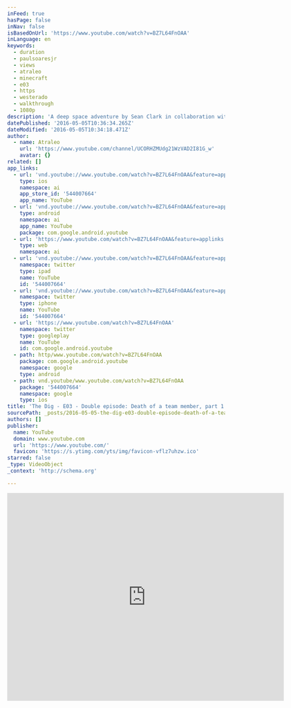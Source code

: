```yaml
---
inFeed: true
hasPage: false
inNav: false
isBasedOnUrl: 'https://www.youtube.com/watch?v=BZ7L64FnOAA'
inLanguage: en
keywords:
  - duration
  - paulsoaresjr
  - views
  - atraleo
  - minecraft
  - e03
  - https
  - westerado
  - walkthrough
  - 1080p
description: 'A deep space adventure by Sean Clark in collaboration with filmmaker Steven Spielberg. A radio telescope in Borneo detects the approach of a large asteroid on a collision course with Earth; authorities dub it "Attila" after the ancient conqueror Attila the Hun.'
datePublished: '2016-05-05T10:36:34.265Z'
dateModified: '2016-05-05T10:34:18.471Z'
author:
  - name: Atraleo
    url: 'https://www.youtube.com/channel/UCORHZMUdg21WzVAD2I81G_w'
    avatar: {}
related: []
app_links:
  - url: 'vnd.youtube://www.youtube.com/watch?v=BZ7L64FnOAA&feature=applinks'
    type: ios
    namespace: ai
    app_store_id: '544007664'
    app_name: YouTube
  - url: 'vnd.youtube://www.youtube.com/watch?v=BZ7L64FnOAA&feature=applinks'
    type: android
    namespace: ai
    app_name: YouTube
    package: com.google.android.youtube
  - url: 'https://www.youtube.com/watch?v=BZ7L64FnOAA&feature=applinks'
    type: web
    namespace: ai
  - url: 'vnd.youtube://www.youtube.com/watch?v=BZ7L64FnOAA&feature=applinks'
    namespace: twitter
    type: ipad
    name: YouTube
    id: '544007664'
  - url: 'vnd.youtube://www.youtube.com/watch?v=BZ7L64FnOAA&feature=applinks'
    namespace: twitter
    type: iphone
    name: YouTube
    id: '544007664'
  - url: 'https://www.youtube.com/watch?v=BZ7L64FnOAA'
    namespace: twitter
    type: googleplay
    name: YouTube
    id: com.google.android.youtube
  - path: http/www.youtube.com/watch?v=BZ7L64FnOAA
    package: com.google.android.youtube
    namespace: google
    type: android
  - path: vnd.youtube/www.youtube.com/watch?v=BZ7L64FnOAA
    package: '544007664'
    namespace: google
    type: ios
title: 'The Dig - E03 - Double episode: Death of a team member, part 1 of 2'
sourcePath: _posts/2016-05-05-the-dig-e03-double-episode-death-of-a-team-member-part.md
authors: []
publisher:
  name: YouTube
  domain: www.youtube.com
  url: 'https://www.youtube.com/'
  favicon: 'https://s.ytimg.com/yts/img/favicon-vflz7uhzw.ico'
starred: false
_type: VideoObject
_context: 'http://schema.org'

---
```

<iframe src="https://cdn.embedly.com/widgets/media.html?src=https%3A%2F%2Fwww.youtube.com%2Fembed%2FBZ7L64FnOAA%3Ffeature%3Doembed&amp;url=https%3A%2F%2Fwww.youtube.com%2Fwatch%3Fv%3DBZ7L64FnOAA&amp;image=https%3A%2F%2Fi.ytimg.com%2Fvi%2FBZ7L64FnOAA%2Fhqdefault.jpg&amp;key=b7d04c9b404c499eba89ee7072e1c4f7&amp;type=text%2Fhtml&amp;schema=youtube" width="640" height="480" scrolling="no" frameborder="0" allowfullscreen="" style=""></iframe>